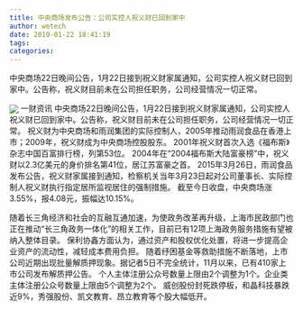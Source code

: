 ```yaml
---
title: 中央商场发布公告：公司实控人祝义财已回到家中
author: wetech
date: 2019-01-22 18:41:19
tags: 
categories: 
---
```

中央商场22日晚间公告，1月22日接到祝义财家属通知，公司实控人祝义财已回到家中。公告称，祝义财目前未在公司担任职务，公司经营情况一切正常。
<!-- more -->
<img align="center" border="0" src="https://imgcdn.yicai.com/uppics/images/2019/01/fe4a1f0fbcaa835c9f477426b6e946fd.jpg" />
一财资讯
中央商场22日晚间公告，1月22日接到祝义财家属通知，公司实控人祝义财已回到家中。公告称，祝义财目前未在公司担任职务，公司经营情况一切正常。
祝义财为中央商场和雨润集团的实际控制人，2005年推动雨润食品在香港上市；2009年，祝义财成为中央商场控股股东。
2001年祝义财首次入选《福布斯》杂志中国百富排行榜，列第53位。
2004年在“2004福布斯大陆富豪榜”中，祝义财以2.3亿美元的身价排名第41位，居江苏富豪之首。
2015年3月26日，雨润食品发布公告，祝义财家属接到通知，检察机关当年3月23日起对公司董事长、实际控制人祝义财执行指定居所监视居住的强制措施。
截至今日收盘，中央商场涨3.55%，报4.08元，振幅达10.15%。
 
 
随着长三角经济和社会的互融互通加速，为使政务改革再升级，上海市民政部门也正在推动“长三角政务一体化”的相关工作，目前已有12项上海政务服务措施有望被纳入整体目录。
保利协鑫方面认为，通过资产和股权优化处置，将进一步提高企业资产的流动性，减轻成本费用负担。
随着纾困基金等救助措施不断落地，上市公司近期出现批量解质押现象。据记者5日不完全统计，11月以来，已有410家上市公司发布解质押公告。
个人主体注册公众号数量上限由2个调整为1个。企业类主体注册公众号数量上限由5个调整为2个。
威创股份封死跌停板，和晶科技暴跌近9%，秀强股份、凯文教育、昂立教育等个股大幅低开。

